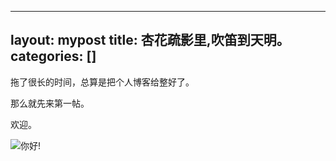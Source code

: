 
---
layout: mypost
title: 杏花疏影里,吹笛到天明。
categories: []
---



拖了很长的时间，总算是把个人博客给整好了。

那么就先来第一帖。

欢迎。

![你好!](hello_world.png)
